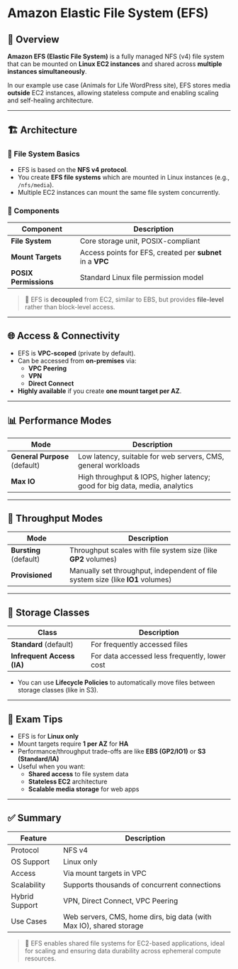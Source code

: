 # Amazon Elastic File System (EFS)

## 🧾 Overview

**Amazon EFS (Elastic File System)** is a fully managed NFS (v4) file system that can be mounted on **Linux EC2 instances** and shared across **multiple instances simultaneously**.

In our example use case (Animals for Life WordPress site), EFS stores media **outside** EC2 instances, allowing stateless compute and enabling scaling and self-healing architecture.

---

## 🏗️ Architecture

### 📂 File System Basics

- EFS is based on the **NFS v4 protocol**.
- You create **EFS file systems** which are mounted in Linux instances (e.g., `/nfs/media`).
- Multiple EC2 instances can mount the same file system concurrently.

### 🧱 Components

| Component       | Description |
|----------------|-------------|
| **File System** | Core storage unit, POSIX-compliant |
| **Mount Targets** | Access points for EFS, created per **subnet** in a **VPC** |
| **POSIX Permissions** | Standard Linux file permission model |

> 🔁 EFS is **decoupled** from EC2, similar to EBS, but provides **file-level** rather than block-level access.

---

## 🌐 Access & Connectivity

- EFS is **VPC-scoped** (private by default).
- Can be accessed from **on-premises** via:
  - **VPC Peering**
  - **VPN**
  - **Direct Connect**
- **Highly available** if you create **one mount target per AZ**.

---

## 📊 Performance Modes

| Mode         | Description |
|--------------|-------------|
| **General Purpose** (default) | Low latency, suitable for web servers, CMS, general workloads |
| **Max IO** | High throughput & IOPS, higher latency; good for big data, media, analytics |

---

## 🚀 Throughput Modes

| Mode         | Description |
|--------------|-------------|
| **Bursting** (default) | Throughput scales with file system size (like **GP2** volumes) |
| **Provisioned** | Manually set throughput, independent of file system size (like **IO1** volumes) |

---

## 🧊 Storage Classes

| Class              | Description |
|--------------------|-------------|
| **Standard** (default) | For frequently accessed files |
| **Infrequent Access (IA)** | For data accessed less frequently, lower cost |

- You can use **Lifecycle Policies** to automatically move files between storage classes (like in S3).

---

## 🧠 Exam Tips

- EFS is for **Linux only**
- Mount targets require **1 per AZ** for **HA**
- Performance/throughput trade-offs are like **EBS (GP2/IO1)** or **S3 (Standard/IA)**
- Useful when you want:
  - **Shared access** to file system data
  - **Stateless EC2** architecture
  - **Scalable media storage** for web apps

---

## ✅ Summary

| Feature | Description |
|--------|-------------|
| Protocol | NFS v4 |
| OS Support | Linux only |
| Access | Via mount targets in VPC |
| Scalability | Supports thousands of concurrent connections |
| Hybrid Support | VPN, Direct Connect, VPC Peering |
| Use Cases | Web servers, CMS, home dirs, big data (with Max IO), shared storage |

> 🎯 EFS enables shared file systems for EC2-based applications, ideal for scaling and ensuring data durability across ephemeral compute resources.

